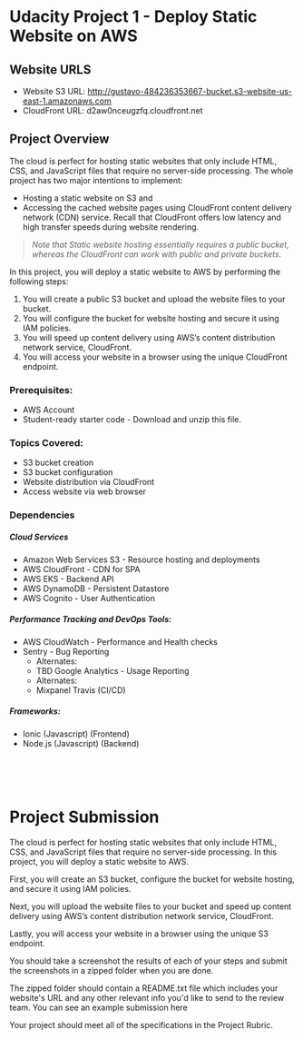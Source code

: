 # Udacity Project 1 - Deploy Static Website on AWS

## Website URLS
- Website S3 URL: http://gustavo-484236353667-bucket.s3-website-us-east-1.amazonaws.com
- CloudFront URL: d2aw0nceugzfq.cloudfront.net

## Project Overview
The cloud is perfect for hosting static websites that only include HTML, CSS, and JavaScript files that require no server-side processing. The whole project has two major intentions to implement:

- Hosting a static website on S3 and
- Accessing the cached website pages using CloudFront content delivery network (CDN) service. Recall that CloudFront offers low latency and high transfer speeds during website rendering.


> _Note that Static website hosting essentially requires a public bucket, whereas the CloudFront can work with public and private buckets._

In this project, you will deploy a static website to AWS by performing the following steps:

1. You will create a public S3 bucket and upload the website files to your bucket.
2. You will configure the bucket for website hosting and secure it using IAM policies.
3. You will speed up content delivery using AWS’s content distribution network service, CloudFront.
4. You will access your website in a browser using the unique CloudFront endpoint.

### Prerequisites:
- AWS Account
- Student-ready starter code - Download and unzip this file.

### Topics Covered:
- S3 bucket creation
- S3 bucket configuration
- Website distribution via CloudFront
- Access website via web browser

### Dependencies
##### Cloud Services
- Amazon Web Services S3 - Resource hosting and deployments
- AWS CloudFront - CDN for SPA
- AWS EKS - Backend API
- AWS DynamoDB - Persistent Datastore
- AWS Cognito - User Authentication

##### Performance Tracking and DevOps Tools:
- AWS CloudWatch - Performance and Health checks
- Sentry - Bug Reporting
  - Alternates:
  - TBD
Google Analytics - Usage Reporting
  - Alternates:
  - Mixpanel
Travis (CI/CD)

##### Frameworks:
- Ionic (Javascript) (Frontend)
- Node.js (Javascript) (Backend)

<br><br><br>
# Project Submission
The cloud is perfect for hosting static websites that only include HTML, CSS, and JavaScript files that require no server-side processing. In this project, you will deploy a static website to AWS.

First, you will create an S3 bucket, configure the bucket for website hosting, and secure it using IAM policies.

Next, you will upload the website files to your bucket and speed up content delivery using AWS’s content distribution network service, CloudFront.

Lastly, you will access your website in a browser using the unique S3 endpoint.

You should take a screenshot the results of each of your steps and submit the screenshots in a zipped folder when you are done.

The zipped folder should contain a README.txt file which includes your website's URL and any other relevant info you'd like to send to the review team. You can see an example submission here

Your project should meet all of the specifications in the Project Rubric.